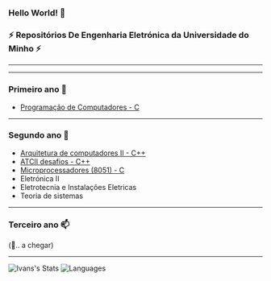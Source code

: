 ### Hello World! 👋


### ⚡ Repositórios De Engenharia Eletrónica da Universidade do Minho ⚡
__________________________________________________________________________
__________________________________________________________________________

### Primeiro ano 🤔

- [Programação de Computadores - C](https://github.com/ivancastro87970/invaders.c)

__________________________________________________________________________
### Segundo ano 🔭

- [Arquitetura de computadores II - C++](https://github.com/ivancastro87970/UMinho-atc2)
- [ATCII desafios - C++](https://github.com/ivancastro87970/Uminho-Desafios_atc2)
- [Microprocessadores (8051) - C](https://github.com/ivancastro87970/UMinho-MicroProcessadores-8051)
- Eletrónica II
- Eletrotecnia e Instalações Eletricas
- Teoria de sistemas
 
__________________________________________________________________________
### Terceiro ano 📫
(💬.. a chegar)

__________________________________________________________________________
![Ivans's Stats](https://github-readme-stats.vercel.app/api?username=ivancastro87970&&show_icons=true&title_color=ffffff&icon_color=bb2acf&text_color=daf7dc&bg_color=151515)
![Languages](https://github-readme-stats.vercel.app/api/top-langs/?username=ivancastro87970&show_icons=true&theme=radical)
<!--
**ivancastro87970/ivancastro87970** is a ✨ _special_ ✨ repository because its `README.md` (this file) appears on your GitHub profile.
<!--
Here are some ideas to get you started:
<!--
- 🔭 I’m currently working on ...
- 🌱 I’m currently learning ...
- 👯 I’m looking to collaborate on ...
- 🤔 I’m looking for help with ...
- 💬 Ask me about ...
- 📫 How to reach me: ...
- 😄 Pronouns: ...
- ⚡ Fun fact: ...
-->
